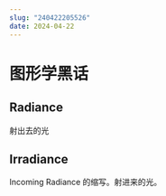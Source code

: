```yaml
---
slug: "240422205526"
date: 2024-04-22
---
```


# 图形学黑话

## Radiance

射出去的光

## Irradiance

Incoming Radiance 的缩写。射进来的光。
